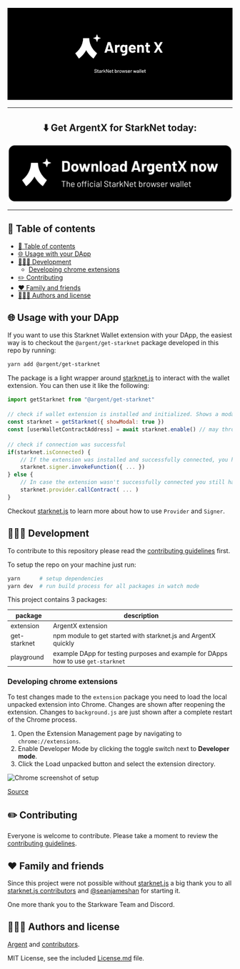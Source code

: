 <!-- logo -->
<p align="center">
  <img src="assets/readme-header.png">
</p>

---

<!-- tag line -->
<h2 align='center'>⬇️ Get <b>ArgentX</b> for StarkNet today:</h2>

<p align="center">
  <a href="https://developer.chrome.com/docs/extensions/mv3/getstarted/#manifest">
    <img src="packages/get-starknet/src/button-download.svg">
  </a>
</p>


---

## 🌈 Table of contents

- [🌈 Table of contents](#-table-of-contents)
- [🌐 Usage with your DApp](#-usage-with-your-dapp)
- [👩🏾‍💻 Development](#-development)
  - [Developing chrome extensions](#developing-chrome-extensions)
- [✏️ Contributing](#️-contributing)
- [❤️ Family and friends](#️-family-and-friends)
- [👨🏼‍🎨 Authors and license](#-authors-and-license)

## 🌐 Usage with your DApp

If you want to use this Starknet Wallet extension with your DApp, the easiest way is to checkout the `@argent/get-starknet` package developed in this repo by running:

```bash
yarn add @argent/get-starknet
```

The package is a light wrapper around [starknet.js](https://github.com/seanjameshan/starknet.js) to interact with the wallet extension. You can then use it like the following:

```javascript
import getStarknet from "@argent/get-starknet"

// check if wallet extension is installed and initialized. Shows a modal prompting the user to download ArgentX otherwise.
const starknet = getStarknet({ showModal: true })
const [userWalletContractAddress] = await starknet.enable() // may throws when no extension is detected

// check if connection was successful
if(starknet.isConnected) {
    // If the extension was installed and successfully connected, you have access to a starknet.js Signer object to do all kind of requests through the users wallet contract.
    starknet.signer.invokeFunction({ ... })
} else {
    // In case the extension wasn't successfully connected you still have access to a starknet.js Provider to read starknet states and sent anonymous transactions
    starknet.provider.callContract( ... )
}
```

Checkout [starknet.js](https://github.com/seanjameshan/starknet.js) to learn more about how to use `Provider` and `Signer`.

## 👩🏾‍💻 Development

To contribute to this repository please read the [contributing guidelines](Contributing.md) first.

To setup the repo on your machine just run:

```bash
yarn      # setup dependencies
yarn dev  # run build process for all packages in watch mode
```

This project contains 3 packages:


| package      | description                                                                       |
| ------------ | --------------------------------------------------------------------------------- |
| extension    | ArgentX extension                                                                 |
| get-starknet | npm module to get started with starknet.js and ArgentX quickly                    |
| playground   | example DApp for testing purposes and example for DApps how to use `get-starknet` |

### Developing chrome extensions

To test changes made to the `extension` package you need to load the local unpacked extension into Chrome. Changes are shown after reopening the extension. Changes to `background.js` are just shown after a complete restart of the Chrome process.

1. Open the Extension Management page by navigating to `chrome://extensions`.
2. Enable Developer Mode by clicking the toggle switch next to **Developer mode**.
3. Click the Load unpacked button and select the extension directory.

![Chrome screenshot of setup](https://wd.imgix.net/image/BhuKGJaIeLNPW9ehns59NfwqKxF2/vOu7iPbaapkALed96rzN.png?auto=format)

[Source](https://developer.chrome.com/docs/extensions/mv3/getstarted/#manifest)

## ✏️ Contributing

Everyone is welcome to contribute. Please take a moment to review the [contributing guidelines](Contributing.md).

## ❤️ Family and friends

Since this project were not possible without [starknet.js](https://github.com/seanjameshan/starknet.js) a big thank you to all [starknet.js contributors](https://github.com/seanjameshan/starknet.js/graphs/contributors) and [@seanjameshan](https://github.com/seanjameshan) for starting it. 

One more thank you to the Starkware Team and Discord.

## 👨🏼‍🎨 Authors and license

[Argent](https://github.com/argentlabs) and [contributors](https://github.com/argentlabs/argent-x/graphs/contributors).

MIT License, see the included [License.md](License.md) file.
